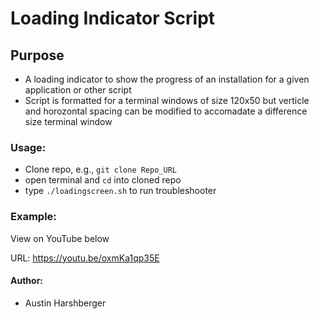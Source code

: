 # Loading Indicator Script 
## Purpose
* A loading indicator to show the progress of an installation for a given application or other script
* Script is formatted for a terminal windows of size 120x50 but verticle and horozontal spacing can be modified to accomadate a difference size terminal window

### Usage:
* Clone repo, e.g., `git clone Repo_URL`
* open terminal and `cd` into cloned repo
*  type `./loadingscreen.sh` to run troubleshooter

### Example:

View on YouTube below

URL: https://youtu.be/oxmKa1qp35E

#### Author:
* Austin Harshberger